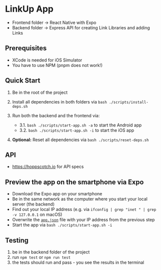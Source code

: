 # LinkUp App

- Frontend folder -> React Native with Expo
- Backend folder -> Express API for creating Link Libraries and adding Links

## Prerequisites

- XCode is needed for iOS Simulator
- You have to use NPM (pnpm does not work!)

## Quick Start

1. Be in the root of the project
2. Install all dependencies in both folders via `bash ./scripts/install-deps.sh`
3. Run both the backend and the frontend via:

   - 3.1. `bash ./scripts/start-app.sh -a` to start the Android app
   - 3.2. `bash ./scripts/start-app.sh -i` to start the iOS app

4. **Optional:** Reset all dependencies via `bash ./scripts/reset-deps.sh`

## API

- <https://hoppscotch.io> for API specs

## Preview the app on the smartphone via Expo

- Download the Expo app on your smartphone
- Be in the same network as the computer where you start your local server (the backend)
- Find out your local IP address (e.g. via `ifconfig | grep "inet " | grep -v 127.0.0.1` on macOS)
- Overwrite the [`app.json`](./frontend/app.json) file with your IP address from the previous step
- Start the app via `bash ./scripts/start-app.sh -i`

## Testing

1. be in the backend folder of the project
2. run `npm test` or `npm run test`
3. the tests should run and pass - you see the results in the terminal
